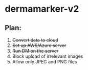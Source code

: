 # dermamarker-v2

## Plan:

1. ~~Convert data to cloud~~
2. ~~Set up AWS/Azure server~~
3. ~~Run DM on the server~~
4. Block upload of irrelevant images
5. Allow only JPEG and PNG files
